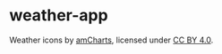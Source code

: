 # weather-app
<p>Weather icons by <a href="https://www.amcharts.com/free-animated-svg-weather-icons/" target="_blank">amCharts</a>, licensed under <a href="https://creativecommons.org/licenses/by/4.0/" target="_blank">CC BY 4.0</a>.</p>
